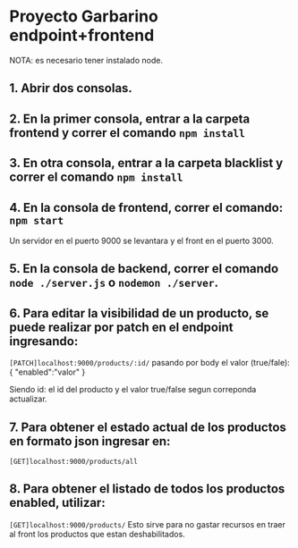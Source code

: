# Proyecto Garbarino endpoint+frontend

NOTA: es necesario tener instalado node. 

## 1. Abrir dos consolas.
## 2. En la primer consola, entrar a la carpeta frontend y correr el comando `npm install`
## 3. En otra consola, entrar a la carpeta blacklist y correr el comando `npm install`
## 4. En la consola de frontend, correr el comando: `npm start`
Un servidor en el puerto 9000 se levantara y el front en el puerto 3000.
## 5. En la consola de backend, correr el comando `node ./server.js` o `nodemon ./server`.

## 6. Para editar la visibilidad de un producto, se puede realizar por patch en el endpoint ingresando:
`[PATCH]localhost:9000/products/:id/` pasando por body el valor (true/fale):
{
	"enabled":"valor"
}

Siendo id: el id del producto y el valor true/false segun correponda actualizar.

## 7. Para obtener el estado actual de los productos en formato json ingresar en:
`[GET]localhost:9000/products/all`

## 8. Para obtener el listado de todos los productos enabled, utilizar:
`[GET]localhost:9000/products/`
Esto sirve para no gastar recursos en traer al front los productos que estan deshabilitados.